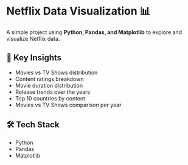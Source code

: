 # Netflix Data Visualization 📊

A simple project using **Python, Pandas, and Matplotlib** to explore and visualize Netflix data.  

## 🔎 Key Insights
- Movies vs TV Shows distribution  
- Content ratings breakdown  
- Movie duration distribution  
- Release trends over the years  
- Top 10 countries by content  
- Movies vs TV Shows comparison per year  

## 🛠️ Tech Stack
- Python  
- Pandas  
- Matplotlib  

